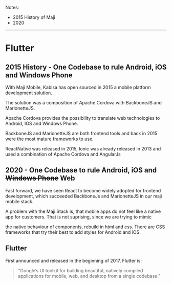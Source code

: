 Notes:
* 2015 History of Maji
* 2020
----
# Flutter


## 2015 History - One Codebase to rule Android, iOS and Windows Phone

With Maji Mobile, Kabisa has open sourced in 2015 a mobile platform development solution.

The solution was a composition of Apache Cordova with BackboneJS and MarionetteJS.

Apache Cordova provides the possibility to translate web technologies to Android, IOS and Windows Phone.

BackboneJS and MarionetteJS are both frontend tools and back in 2015 were the most mature frameworks to use.

ReactNative was released in 2015, Ionic was already released in 2013 and used a combination of Apache Cordova and AngularJs

## 2020 - One Codebase to rule Android, iOS and ~~Windows Phone~~ Web

Fast forward, we have seen React to become widely adopted for frontend development, which succeeded BackboneJs and MarionetteJS in our maji mobile stack.

A problem with the Maji Stack is, that mobile apps do not feel like a native app for customers. That is not suprising, since we are trying to mimic

the native behaviour of components, rebuild in html and css. There are CSS frameworks that try their best to add styles for Android and iOS.

## Flutter

First announced and released in the beginning of 2017, Flutter is:

> "Google’s UI toolkit for building beautiful, natively compiled applications
> for mobile, web, and desktop from a single codebase."
